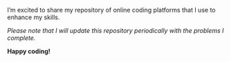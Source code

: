I’m excited to share my repository of online coding platforms that I use to enhance my skills. 

_Please note that I will update this repository periodically with the problems I complete._

**Happy coding!**
